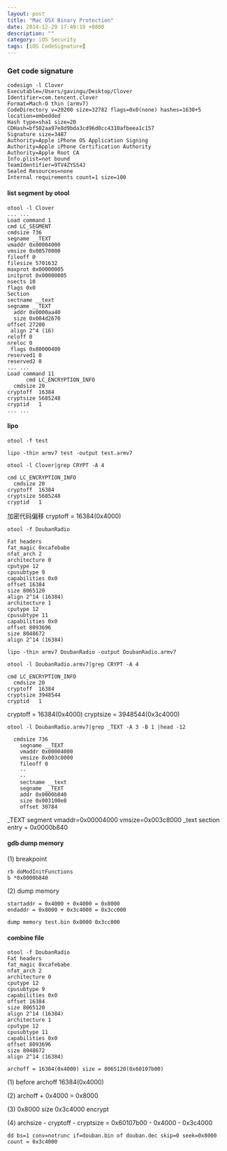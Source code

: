 ```yaml
---
layout: post
title: "Mac OSX Binary Protection"
date: 2014-12-29 17:49:19 +0800
description: ""
category: iOS Security
tags: [iOS CodeSignature]
---
```


### Get code signature

	codesign -l Clover
	Executable=/Users/gavingu/Desktop/Clover
	Identifier=com.tencent.clover
	Format=Mach-O thin (armv7)
	CodeDirectory v=20200 size=32782 flags=0x0(none) hashes=1630+5 location=embedded
	Hash type=sha1 size=20
	CDHash=bf502aa97e8d9bda3cd96d0cc4310afbeea1c157
	Signature size=3487
	Authority=Apple iPhone OS Application Signing
	Authority=Apple iPhone Certification Authority
	Authority=Apple Root CA
	Info.plist=not bound
	TeamIdentifier=9TV4ZYSS4J
	Sealed Resources=none
	Internal requirements count=1 size=100
	
#### list segment by otool

	otool -l Clover
	... ...
	Load command 1
    cmd LC_SEGMENT
    cmdsize 736
    segname __TEXT
    vmaddr 0x00004000
    vmsize 0x00570000
    fileoff 0
    filesize 5701632
    maxprot 0x00000005
    initprot 0x00000005
    nsects 10
    flags 0x0
    Section
    sectname __text
    segname __TEXT
      addr 0x0000aa40
      size 0x004d2670
    offset 27200
     align 2^4 (16)
    reloff 0
    nreloc 0
     flags 0x80000400
    reserved1 0
    reserved2 0
	... ...
	Load command 11
          cmd LC_ENCRYPTION_INFO
      cmdsize 20
    cryptoff  16384
    cryptsize 5685248
    cryptid   1
    ... ...
    
    
#### lipo
	otool -f test
	
	lipo -thin armv7 test -output test.armv7
	
	otool -l Clover|grep CRYPT -A 4
	
	cmd LC_ENCRYPTION_INFO
      cmdsize 20
    cryptoff  16384
    cryptsize 5685248
    cryptid   1
    
加密代码偏移 cryptoff = 16384(0x4000)

	otool -f DoubanRadio 
	
	Fat headers
	fat_magic 0xcafebabe
	nfat_arch 2
	architecture 0
    cputype 12
    cpusubtype 9
    capabilities 0x0
    offset 16384
    size 8065120
    align 2^14 (16384)
	architecture 1
    cputype 12
    cpusubtype 11
    capabilities 0x0
    offset 8093696
    size 8048672
    align 2^14 (16384)
    
    lipo -thin armv7 DoubanRadio -output DoubanRadio.armv7    
    
    otool -l DoubanRadio.armv7|grep CRYPT -A 4 
    
    cmd LC_ENCRYPTION_INFO
      cmdsize 20
    cryptoff  16384
    cryptsize 3948544
    cryptid   1
    
cryptoff = 16384(0x4000) cryptsize = 3948544(0x3c4000)

	otool -l DoubanRadio.armv7|grep _TEXT -A 3 -B 1 |head -12
	
	  cmdsize 736
  		segname __TEXT
   		vmaddr 0x00004000
   		vmsize 0x003c8000
  		fileoff 0
		--
		--
  		sectname __text
   		segname __TEXT
      	addr 0x0000b840
      	size 0x003100e8
    	offset 30784
    	
 _TEXT segment vmaddr=0x00004000 vmsize=0x003c8000
 _text section entry = 0x0000b840
 
#### gdb dump memory

(1) breakpoint
 
	rb doModInitFunctions
	b *0x0000b840
	
(2) dump memory

	startaddr = 0x4000 + 0x4000 = 0x8000
	endaddr = 0x8000 + 0x3c4000 = 0x3cc000
	
	dump memory test.bin 0x8000 0x3cc000
	
#### combine file

	otool -f DoubanRadio
	Fat headers
	fat_magic 0xcafebabe
	nfat_arch 2
	architecture 0
    cputype 12
    cpusubtype 9
    capabilities 0x0
    offset 16384
    size 8065120
    align 2^14 (16384)
	architecture 1
    cputype 12
    cpusubtype 11
    capabilities 0x0
    offset 8093696
    size 8048672
    align 2^14 (16384)
    
    archoff = 16384(0x4000) size = 8065120(0x60107b00)
    
(1) before archoff 16384(0x4000)

(2) archoff + 0x4000 = 0x8000

(3) 0x8000 size 0x3c4000         encrypt

(4)	archsize - cryptoff - cryptsize = 0x60107b00 - 0x4000 - 0x3c4000


	dd bs=1 conv=notrunc if=douban.bin of douban.dec skip=0 seek=0x8000 count = 0x3c4000
    	 
	 